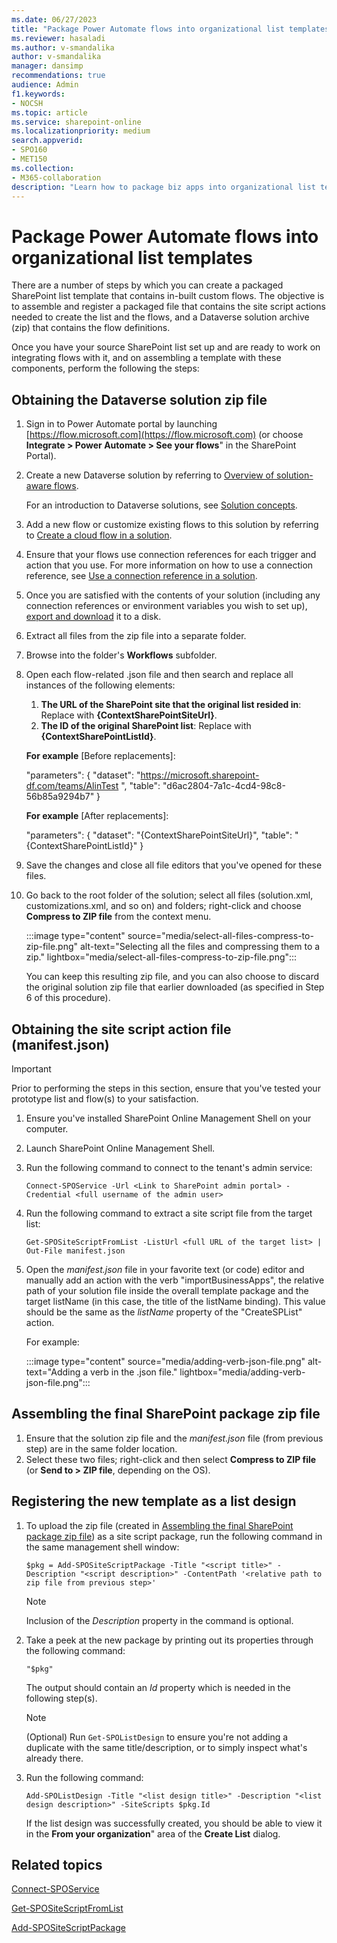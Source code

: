 ```yaml
---
ms.date: 06/27/2023
title: "Package Power Automate flows into organizational list templates"
ms.reviewer: hasaladi
ms.author: v-smandalika
author: v-smandalika
manager: dansimp
recommendations: true
audience: Admin
f1.keywords:
- NOCSH
ms.topic: article
ms.service: sharepoint-online
ms.localizationpriority: medium
search.appverid:
- SPO160
- MET150
ms.collection:  
- M365-collaboration
description: "Learn how to package biz apps into organizational list templates."
---
```


# Package Power Automate flows into organizational list templates

There are a number of steps by which you can create a packaged SharePoint list template that contains in-built custom flows. The objective is to assemble and register a packaged file that contains the site script actions needed to create the list and the flows, and a Dataverse solution archive (zip) that contains the flow definitions.

Once you have your source SharePoint list set up and are ready to work on integrating flows with it, and on assembling a template with these components, perform the following the steps:

## Obtaining the Dataverse solution zip file

1. Sign in to Power Automate portal by launching [https://flow.microsoft.com](https://flow.microsoft.com) (or choose **Integrate > Power Automate > See your flows**" in the SharePoint Portal).
1. Create a new Dataverse solution by referring to [Overview of solution-aware flows](/power-automate/overview-solution-flows).

   For an introduction to Dataverse solutions, see [Solution concepts](/power-platform/alm/solution-concepts-alm).

1. Add a new flow or customize existing flows to this solution by referring to [Create a cloud flow in a solution](/power-automate/create-flow-solution).  
1. Ensure that your flows use connection references for each trigger and action that you use. For more information on how to use a connection reference, see [Use a connection reference in a solution](/power-apps/maker/data-platform/create-connection-reference).
1. Once you are satisfied with the contents of your solution (including any connection references or environment variables you wish to set up), [export and download](/power-automate/export-flow-solution) it to a disk.
1. Extract all files from the zip file into a separate folder.
1. Browse into the folder's **Workflows** subfolder.
1. Open each flow-related .json file and then search and replace all instances of the following elements:
    1. **The URL of the SharePoint site that the original list resided in**: Replace with **{ContextSharePointSiteUrl}**.
    1. **The ID of the original SharePoint list**: Replace with **{ContextSharePointListId}**.

    **For example** [Before replacements]:

    "parameters": {
    "dataset": "https://microsoft.sharepoint-df.com/teams/AlinTest ",
    "table": "d6ac2804-7a1c-4cd4-98c8-56b85a9294b7"
                  }


    **For example** [After replacements]:

    "parameters": {
    "dataset": "{ContextSharePointSiteUrl}",
    "table": "{ContextSharePointListId}"
                  }

10.	Save the changes and close all file editors that you've opened for these files.
11.	Go back to the root folder of the solution; select all files (solution.xml, customizations.xml, and so on) and folders; right-click and choose **Compress to ZIP file** from the context menu.

    :::image type="content" source="media/select-all-files-compress-to-zip-file.png" alt-text="Selecting all the files and compressing them to a zip." lightbox="media/select-all-files-compress-to-zip-file.png":::
 
    You can keep this resulting zip file, and you can also choose to discard the original solution zip file that earlier downloaded (as specified in Step 6 of this procedure).

## Obtaining the site script action file (manifest.json)

> [!IMPORTANT]
> Prior to performing the steps in this section, ensure that you've tested your prototype list and flow(s) to your satisfaction.

1. Ensure you've installed SharePoint Online Management Shell on your computer.
1. Launch SharePoint Online Management Shell.
1. Run the following command to connect to the tenant's admin service:

   `Connect-SPOService -Url <Link to SharePoint admin portal> -Credential <full username of the admin user>`

4.	Run the following command to extract a site script file from the target list:

    `Get-SPOSiteScriptFromList -ListUrl <full URL of the target list> | Out-File manifest.json`

5.	Open the *manifest.json* file in your favorite text (or code) editor and manually add an action with the verb "importBusinessApps", the relative path of your solution file inside the overall template package and the target listName (in this case, the title of the listName binding). This value should be the same as the *listName* property of the "CreateSPList" action.

    For example:

    :::image type="content" source="media/adding-verb-json-file.png" alt-text="Adding a verb in the .json file." lightbox="media/adding-verb-json-file.png":::

## Assembling the final SharePoint package zip file

1. Ensure that the solution zip file and the *manifest.json* file (from previous step) are in the same folder location.
1. Select these two files; right-click and then select **Compress to ZIP file** (or **Send to > ZIP file**, depending on the OS).

## Registering the new template as a list design

1. To upload the zip file (created in [Assembling the final SharePoint package zip file](#assembling-the-final-sharepoint-package-zip-file)) as a site script package, run the following command in the same management shell window:

   `$pkg = Add-SPOSiteScriptPackage -Title "<script title>" -Description "<script description>" -ContentPath '<relative path to zip file from previous step>'`

   > [!NOTE]
   > Inclusion of the *Description* property in the command is optional.

2. Take a peek at the new package by printing out its properties through the following command:

   `"$pkg"`

   The output should contain an *Id* property which is needed in the following step(s).

   > [!NOTE]
   > (Optional) Run `Get-SPOListDesign` to ensure you're not adding a duplicate with the same title/description, or to simply inspect what's already there.

3. Run the following command: 

   `Add-SPOListDesign -Title "<list design title>" -Description "<list design description>" -SiteScripts $pkg.Id`

   If the list design was successfully created, you should be able to view it in the **From your organization**" area of the **Create List** dialog.

## Related topics

[Connect-SPOService](/powershell/module/sharepoint-online/connect-sposervice)

[Get-SPOSiteScriptFromList](/powershell/module/sharepoint-online/get-spositescriptfromlist)

[Add-SPOSiteScriptPackage](/powershell/module/sharepoint-online/add-spositescriptpackage)
